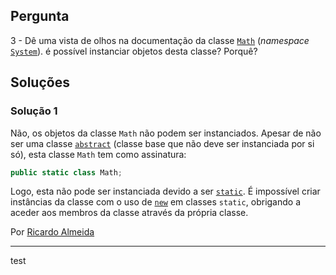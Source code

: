 ## Pergunta

3 - Dê uma vista de olhos na documentação da classe
[`Math`](https://docs.microsoft.com/dotnet/api/system.math)
(_namespace_ [`System`](https://docs.microsoft.com/dotnet/api/system)).
é possível instanciar objetos desta classe? Porquê?


## Soluções

### Solução 1

Não, os objetos da classe `Math` não podem ser instanciados. Apesar de não ser uma classe [`abstract`](https://docs.microsoft.com/en-us/dotnet/csharp/language-reference/keywords/abstract) (classe base que não deve ser instanciada por si só), esta classe `Math` tem como assinatura: 

```cs
public static class Math;
```

Logo, esta não pode ser instanciada devido a ser [`static`](https://docs.microsoft.com/en-us/dotnet/csharp/language-reference/keywords/static). É impossível criar  instâncias da classe com o uso de [`new`](https://docs.microsoft.com/en-us/dotnet/csharp/language-reference/keywords/new) em classes `static`, obrigando a aceder
aos membros da classe através da própria classe.

Por [Ricardo Almeida](https://github.com/King-Bugs)

---

test